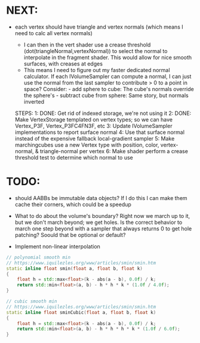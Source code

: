 # NEXT:
- each vertex should have triangle and vertex normals (which means I need to calc all vertex normals)
    - I can then in the vert shader use a crease threshold (dot(triangleNormal,vertexNormal)) to select the normal
    to interpolate in the fragment shader. This would allow for nice smooth surfaces, with creases at edges
    - This means I need to figure out my faster dedicated normal calculator. If each IVolumeSampler can compute
    a normal, I can just use the normal from the last sampler to contribute > 0 to a point in space?
        Consider:
            - add sphere to cube: The cube's normals override the sphere's
            - subtract cube from sphere: Same story, but normals inverted

    STEPS:
        1: DONE: Get rid of indexed storage, we're not using it
        2: DONE: Make VertexStorage templated on vertex types; so we can have Vertex_P3F, Vertex_P3FC4FN3F, etc
        3: Update IVolumeSampler implementations to report surface normal
        4: Use that surface normal instead of the expensive fallback local-gradient sampler
        5: Make marchingcubes use a new Vertex type with position, color, vertex-normal, & triangle-normal per vertex
        6: Make shader perform a crease threshold test to determine which normal to use


# TODO:
- should AABBs be immutable data objects? If I do this I can make them cache their corners, which could be a speedup

- What to do about the volume's boundary? Right now we march up to it, but we don't march beyond; we get holes. Is the correct behavior to march one step beyond with a sampler that always returns 0 to get hole patching? Soould that be optional or default?

- Implement non-linear interpolation
```cpp
// polynomial smooth min
// https://www.iquilezles.org/www/articles/smin/smin.htm
static inline float smin(float a, float b, float k)
{
    float h = std::max<float>(k - abs(a - b), 0.0f) / k;
    return std::min<float>(a, b) - h * h * k * (1.0f / 4.0f);
}

// cubic smooth min
// https://www.iquilezles.org/www/articles/smin/smin.htm
static inline float sminCubic(float a, float b, float k)
{
    float h = std::max<float>(k - abs(a - b), 0.0f) / k;
    return std::min<float>(a, b) - h * h * h * k * (1.0f / 6.0f);
}
```
